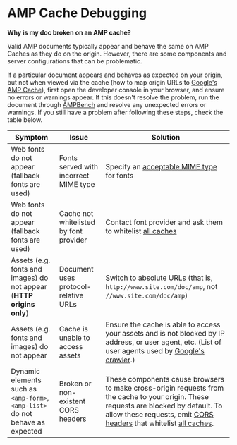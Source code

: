 # AMP Cache Debugging

**Why is my doc broken on an AMP cache?**

Valid AMP documents typically appear and behave the same on AMP Caches as they
do on the origin. However, there are some components and server configurations
that can be problematic.

If a particular document appears and behaves as expected on your origin, but not
when viewed via the cache (how to map origin URLs to [Google's AMP Cache](https://developers.google.com/amp/cache/overview#amp-cache-url-format)),
first open the developer console in your browser, and ensure no errors or
warnings appear. If this doesn't resolve the problem, run the document through
[AMPBench](https://ampbench.appspot.com/) and resolve any unexpected errors or
warnings. If you still have a problem after following these steps, check the
table below.

|Symptom|Issue|Solution|
|---|---|---|
|Web fonts do not appear (fallback fonts are used)|Fonts served with incorrect MIME type|Specify an [acceptable MIME type](https://github.com/ampproject/amphtml/blob/master/spec/amp-cache-guidelines.md#mime-types-for-fonts) for fonts|
|Web fonts do not appear (fallback fonts are used)|Cache not whitelisted by font provider|Contact font provider and ask them to whitelist [all caches](https://github.com/ampproject/amphtml/blob/master/spec/amp-cors-requests.md#cors-security-in-amp)|
|Assets (e.g. fonts and images) do not appear (**HTTP origins only**)|Document uses protocol-relative URLs|Switch to absolute URLs (that is, `http://www.site.com/doc/amp`, not `//www.site.com/doc/amp`)|
|Assets (e.g. fonts and images) do not appear|Cache is unable to access assets|Ensure the cache is able to access your assets and is not blocked by IP address, or user agent, etc. (List of user agents used by [Google's crawler](https://support.google.com/webmasters/answer/1061943?hl=en).)|
|Dynamic elements such as `<amp-form>`, `<amp-list>` do not behave as expected|Broken or non-existent CORS headers|These components cause browsers to make cross-origin requests from the cache to your origin. These requests are blocked by default. To allow these requests, emit [CORS headers](https://developer.mozilla.org/en-US/docs/Web/HTTP/Access_control_CORS) that whitelist [all caches](https://github.com/ampproject/amphtml/blob/master/spec/amp-cors-requests.md#cors-security-in-amp).|
